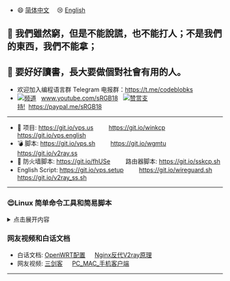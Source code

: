 - :smile: [简体中文](https://github.com/hongwenjun/vps_setup/blob/master/README.md) 　:cry: [English](https://git.io/vps.english)

## :bell: 我們雖然窮，但是不能說謊，也不能打人；不是我們的東西，我們不能拿；
## :100: 要好好讀書，長大要做個對社會有用的人。

- 欢迎加入编程语言群 Telegram 电报群：https://t.me/codeblobks
- [![](https://raw.githubusercontent.com/hongwenjun/vps_setup/master/img/youtube.png)频道](https://www.youtube.com/sRGB18/videos) &nbsp;&nbsp;www.youtube.com/sRGB18 &nbsp;&nbsp;[![](https://raw.githubusercontent.com/hongwenjun/vps_setup/master/img/paypal.png)赞赏支持!](https://paypal.me/sRGB18)&nbsp;&nbsp;https://paypal.me/sRGB18
----

- :gift: 项目: https://git.io/vps.us 　　 https://git.io/winkcp 　　 https://git.io/vps.english
- :bomb: 脚本: https://git.io/vps.sh 　　 https://git.io/wgmtu 　　 https://git.io/v2ray.ss
- :anger: 防火墙脚本: https://git.io/fhUSe 　　 路由器脚本: https://git.io/sskcp.sh
- English Script: https://git.io/vps.setup 　　 https://git.io/wireguard.sh 　　 https://git.io/v2ray_ss.sh


---
### :heart_eyes:Linux 简单命令工具和简易脚本
<details>
<summary>点击展开内容</summary>
  
#### 一些表情例子 EMOJI
- :smile: :laughing: :dizzy_face: :sob: :cold_sweat: :sweat_smile:  :cry: :triumph: :heart_eyes: :relieved:
- :+1: :-1: :100: :clap: :bell: :gift: :question: :bomb: :heart: :coffee: :cyclone: :bow: :kiss: :pray: :anger:

```c
:smile: :laughing: :dizzy_face: :sob: :cold_sweat: :sweat_smile:  :cry: :triumph: :heart_eyes: :relieved:
:+1: :-1: :100: :clap: :bell: :gift: :question: :bomb: :heart: :coffee: :cyclone: :bow: :kiss: :pray: :anger:
```
  
### 安装工具 tmux 和 fish 等

```
apt install tmux fish  -y
```

### 在Android手机上安装Termux应用，测试学习10个秘密和酷命令!

```
1) apt install sl
     sl
2) factor "Any Number" 
3) apt install fish
     fish
4) apt install figlet
     figlet "Any Text" 
5) apt install cmatrix
     cmatrix
6) apt install fortune
     fortune 
7) apt install toilet
     toilet "Any Text" 
     toilet -f mono12 -F gay "Any Text" 
8) apt install w3m
     w3m "any websites" 
     example:- w3m google.com
9) ifconfig
10) apt install cowsay
      cowsay "Any Text"
```

### [acme协议从letsencrypt生成免费的证书](http://srgb.vicp.net/2018/11/05/acme_sh/) 

```
#!/usr/bin/env sh

# https://github.com/Neilpang/acme.sh/wiki/说明

# 安装ssl依赖 和 acme.sh工具
apt-get install socat netcat -y
curl  https://get.acme.sh | sh

# 设置域名
DOMAIN=ssl.srgb888.ga

# 生成域名ssl证书
~/.acme.sh/acme.sh  --issue -d ${DOMAIN}  --webroot  /var/www/html --standalone -k ec-256 --force

```

### 如果你用的nginx服务器，以后可以使用一行命令更新证书
```
~/.acme.sh/acme.sh  --issue -d ssl.srgb888.ga  --nginx  --standalone -k ec-256 --force
```

</details>


### 网友视频和白话文档

- 白话文档: [OpenWRT配置](https://git.io/wrt.wg) 　 [Nginx反代V2ray原理](https://git.io/v2ray.nginx)
- 网友视频: [三剑客](https://youtu.be/BHZhU8wxf9A) 　 [PC_MAC_手机客户端](https://youtu.be/dkXWicxak3w)

---

